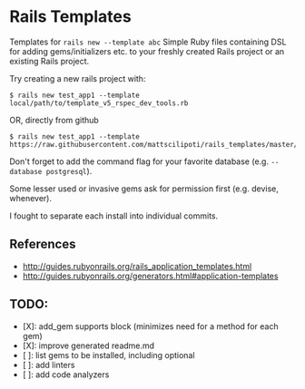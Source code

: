 # Rails Templates

Templates for `rails new --template abc`
Simple Ruby files containing DSL for adding gems/initializers etc. to your freshly created Rails project or an existing Rails project.

Try creating a new rails project with:
```shell
$ rails new test_app1 --template local/path/to/template_v5_rspec_dev_tools.rb
```
OR, directly from github
```
$ rails new test_app1 --template https://raw.githubusercontent.com/mattscilipoti/rails_templates/master/template_v5_rspec_dev_tools.rb
```
Don't forget to add the command flag for your favorite database (e.g. `--database postgresql`).


Some lesser used or invasive gems ask for permission first (e.g. devise, whenever).

I fought to separate each install into individual commits.

## References
- http://guides.rubyonrails.org/rails_application_templates.html
- http://guides.rubyonrails.org/generators.html#application-templates

## TODO:
- [X]: add_gem supports block (minimizes need for a method for each gem)
- [X]: improve generated readme.md
- [ ]: list gems to be installed, including optional
- [ ]: add linters
- [ ]: add code analyzers
